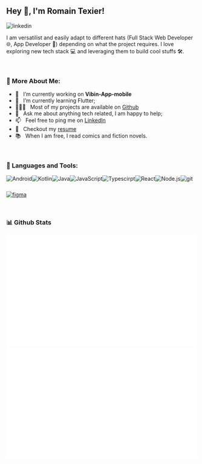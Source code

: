 ## Hey 👋, I'm Romain Texier!

<a href='www.linkedin.com/in/romain-texier-b09874199'><img align='left' alt="linkedin" src="https://raw.githubusercontent.com/rahul-jha98/rahul-jha98/561d474902b59c7429ec22bb73e225696c27b202/assets/linkedin.svg" height='18px'/></a>
<br/>


I am versatilist and easily adapt to different hats (Full Stack Web Developer 🌐, App Developer 📱) depending on what the project requires. I love exploring new tech stack 💻 and leveraging them to build cool stuffs 🛠️. 

<br/>
  
### 🧐 More About Me:

- 🔭 &nbsp; I’m currently working on **Vibin-App-mobile**
- 🌱 &nbsp; I’m currently learning Flutter;
- 👨🏻‍💻 &nbsp; Most of my projects are available on [Github](https://github.com/Liaxum?tab=repositories)
- 💬 &nbsp; Ask me about anything tech related, I am happy to help;
- 📫 &nbsp; Feel free to ping me on [LinkedIn](www.linkedin.com/in/romain-texier-b09874199)
- 📝 &nbsp; Checkout my [resume](https://drive.google.com/file/d/1KYmHzOvJeOu2KNwRqIZBuXBmwPk1s_nx/view?usp=sharing)
- 📚 &nbsp; When I am free, I read comics and fiction novels. <!-- Checkout my [Goodreads](https://www.goodreads.com/rahul-jha98) to see the book I have read -->
<!--- 🤝 &nbsp; I’m looking to collaborate on [sheets-database](https://github.com/rahul-jha98/sheets-database) -->

<br>

### 🔨 Languages and Tools:
<a href="https://developer.android.com" target="_blank"> <img align="left" alt="Android" height ="42px" src="https://raw.githubusercontent.com/rahul-jha98/github_readme_icons/main/language_and_tools/square/android/android.svg"> </a>
<a href="https://kotlinlang.org" target="_blank"><img align="left" alt="Kotlin" height ="42px" src="https://raw.githubusercontent.com/rahul-jha98/github_readme_icons/main/language_and_tools/square/kotlin/kotlin.svg"></a>
<a href="https://www.java.com" target="_blank"><img align="left" alt="Java" height ="42px" src="https://raw.githubusercontent.com/rahul-jha98/github_readme_icons/main/language_and_tools/square/java/java.svg"></a>
<a href="https://developer.mozilla.org/en-US/docs/Web/JavaScript" target="_blank"> <img align="left" alt="JavaScript" height ="42px"  src="https://raw.githubusercontent.com/rahul-jha98/github_readme_icons/main/language_and_tools/square/javascript/javascript.svg"> </a>
<a href="https://www.typescriptlang.org/" target="_blank"><img align="left" alt="Typescirpt" height ="42px" src="https://raw.githubusercontent.com/rahul-jha98/github_readme_icons/main/language_and_tools/square/typescript/typescript.svg"></a>
<a href="https://reactjs.org/" target="_blank"> <img align="left" alt="React" height ="42px" src="https://raw.githubusercontent.com/rahul-jha98/github_readme_icons/main/language_and_tools/square/react/react.svg"></a>
<a href="https://nodejs.org" target="_blank"><img align="left" alt="Node.js" height ="42px" src="https://raw.githubusercontent.com/rahul-jha98/github_readme_icons/main/language_and_tools/square/node/node.svg"></a>
<a href="https://git-scm.com/" target="_blank"> <img src="https://raw.githubusercontent.com/rahul-jha98/github_readme_icons/main/language_and_tools/square/git-scm/git-scm.svg" align="left" alt="git" height='42px'/> </a>
<a href="https://www.figma.com/" target="_blank"> <img src="https://raw.githubusercontent.com/rahul-jha98/github_readme_icons/main/language_and_tools/square/figma/figma.svg" alt="figma" height='42px'/> </a>

<br>


### 📊 Github Stats
<a href='https://github.com/Liaxum/github-stats-transparent'>
  
![Stats Overview](https://raw.githubusercontent.com/Liaxum/github-stats-transparent/output/generated/overview.svg)
![Most Used Languages](https://raw.githubusercontent.com/Liaxum/github-stats-transparent/output/generated/languages.svg)

</a>
